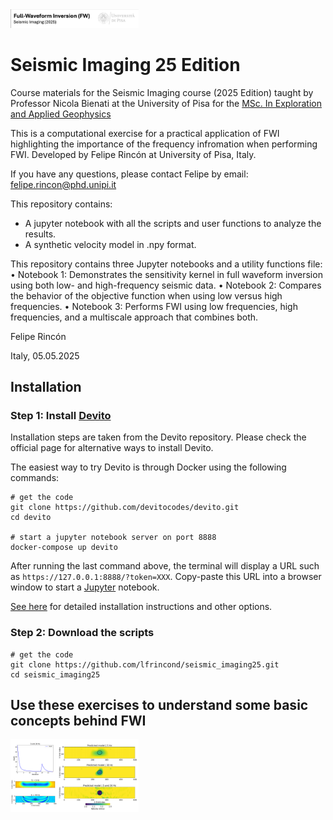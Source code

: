 <img src="./imag/1_imag.png" style="zoom:20%;" />

# Seismic Imaging 25 Edition
Course materials for the Seismic Imaging course (2025 Edition) taught by Professor Nicola Bienati at the University of Pisa for the [MSc. In Exploration and Applied Geophysics](https://www.dst.unipi.it/home-wgf.html)

This is a computational exercise for a practical application of FWI highlighting the importance of the frequency infromation when performing FWI.
Developed by Felipe Rincón at University of Pisa, Italy. 

If you have any questions, please contact Felipe by email: felipe.rincon@phd.unipi.it

This repository contains:
- A jupyter notebook with all the scripts and user functions to analyze the results. 
- A synthetic velocity model in .npy format.

This repository contains three Jupyter notebooks and a utility functions file:
	•	Notebook 1: Demonstrates the sensitivity kernel in full waveform inversion using both low- and high-frequency seismic data.
	•	Notebook 2: Compares the behavior of the objective function when using low versus high frequencies.
	•	Notebook 3: Performs FWI using low frequencies, high frequencies, and a multiscale approach that combines both.
 

Felipe Rincón

Italy, 05.05.2025


## Installation 
### Step 1:  Install [Devito](https://www.devitoproject.org/)
Installation steps are taken from the Devito repository. Please check the official page for alternative ways to install Devito.

The easiest way to try Devito is through Docker using the following commands:
```
# get the code
git clone https://github.com/devitocodes/devito.git
cd devito

# start a jupyter notebook server on port 8888
docker-compose up devito
```
After running the last command above, the terminal will display a URL such as
`https://127.0.0.1:8888/?token=XXX`. Copy-paste this URL into a browser window
to start a [Jupyter](https://jupyter.org/) notebook.

[See here](http://devitocodes.github.io/devito/download.html) for detailed installation
instructions and other options.

### Step 2:  Download the scripts
```
# get the code
git clone https://github.com/lfrincond/seismic_imaging25.git
cd seismic_imaging25
```

## Use these exercises to understand some basic concepts behind FWI
<img src="./imag/2_imag.pdf" style="zoom:20%;" />

